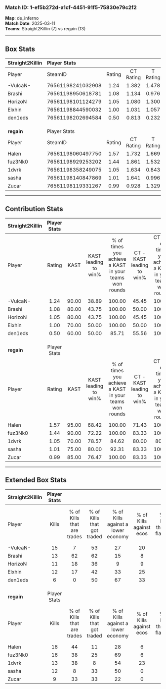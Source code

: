 ### Match ID: 1-ef5b272d-a1cf-4451-91f5-75830e79c2f2  
**Map**: de_inferno  
**Match Date**: 2025-03-11  
**Teams**: Straight2Killin (7) vs regain (13)  

---  

## Box Stats  

| **Straight2Killin** | Player Stats      |        |           |          |       |      |       |         |        |      |     |
| :- | :- | :-: | :-: | :-: | :-: | :-: | :-: | :-: | :-: | :-: | :-: |
| Player              | SteamID           | Rating | CT Rating | T Rating | KAST  | ADR  | Kills | Assists | Deaths | K/D  | HS% |
| -VulcaN-            | 76561198241032908 |  1.24  |   1.382   |  1.478   | 90.00 | 95.6 |  15   |    4    |   17   | 0.88 | 13  |
| Brashi              | 76561198950618781 |  1.08  |   1.134   |  0.976   | 80.00 | 55.1 |  13   |    3    |   12   | 1.08 | 46  |
| HorizoN             | 76561198101124279 |  1.05  |   1.080   |  1.300   | 80.00 | 69.5 |  11   |    5    |   12   | 0.92 | 45  |
| Elxhin              | 76561198844590032 |  1.00  |   1.031   |  1.057   | 70.00 | 67.1 |  12   |    2    |   12   | 1.00 | 91  |
| den1eds             | 76561198202694584 |  0.50  |   0.813   |  0.232   | 60.00 | 40.0 |   6   |    2    |   15   | 0.40 | 16  |
|                     |                   |        |           |          |       |      |       |         |        |      |     |
|                     |                   |        |           |          |       |      |       |         |        |      |     |
|                     |                   |        |           |          |       |      |       |         |        |      |     |
| **regain**          | Player Stats      |        |           |          |       |      |       |         |        |      |     |
| Player              | SteamID           | Rating | CT Rating | T Rating | KAST  | ADR  | Kills | Assists | Deaths | K/D  | HS% |
| Halen               | 76561198060497750 |  1.57  |   1.732   |  1.669   | 95.00 | 83.4 |  18   |    7    |   10   | 1.80 | 38  |
| fuz3Nk0             | 76561198929253202 |  1.44  |   1.861   |  1.532   | 90.00 | 93.2 |  16   |    6    |   11   | 1.45 | 50  |
| 1dvrk               | 76561198358249075 |  1.05  |   1.634   |  0.843   | 70.00 | 59.4 |  13   |    4    |   11   | 1.18 | 23  |
| sasha               | 76561198140847869 |  1.01  |   1.641   |  0.996   | 75.00 | 69.1 |  12   |    2    |   13   | 0.92 | 58  |
| Zucar               | 76561198119331267 |  0.99  |   0.928   |  1.329   | 85.00 | 65.3 |   9   |    5    |   12   | 0.75 | 44  |
---  

## Contribution Stats  

| **Straight2Killin** | Player Stats |       |                      |                                                        |                           |                                                             |                          |                                                            |
| :- | :-: | :-: | :-: | :-: | :-: | :-: | :-: | :-: |
| Player              |    Rating    | KAST  | KAST leading to win% | % of times you achieve a KAST in your teams won rounds | CT - KAST leading to win% | CT - % of times you achieve a KAST in your teams won rounds | T - KAST leading to win% | T - % of times you achieve a KAST in your teams won rounds |
| -VulcaN-            |     1.24     | 90.00 |        38.89         |                         100.00                         |           45.45           |                           100.00                            |          28.57           |                           100.00                           |
| Brashi              |     1.08     | 80.00 |        43.75         |                         100.00                         |           50.00           |                           100.00                            |          33.33           |                           100.00                           |
| HorizoN             |     1.05     | 80.00 |        43.75         |                         100.00                         |           45.45           |                           100.00                            |          40.00           |                           100.00                           |
| Elxhin              |     1.00     | 70.00 |        50.00         |                         100.00                         |           50.00           |                           100.00                            |          50.00           |                           100.00                           |
| den1eds             |     0.50     | 60.00 |        50.00         |                         85.71                          |           55.56           |                           100.00                            |          33.33           |                           50.00                            |
|                     |              |       |                      |                                                        |                           |                                                             |                          |                                                            |
|                     |              |       |                      |                                                        |                           |                                                             |                          |                                                            |
|                     |              |       |                      |                                                        |                           |                                                             |                          |                                                            |
| **regain**          | Player Stats |       |                      |                                                        |                           |                                                             |                          |                                                            |
| Player              |    Rating    | KAST  | KAST leading to win% | % of times you achieve a KAST in your teams won rounds | CT - KAST leading to win% | CT - % of times you achieve a KAST in your teams won rounds | T - KAST leading to win% | T - % of times you achieve a KAST in your teams won rounds |
| Halen               |     1.57     | 95.00 |        68.42         |                         100.00                         |           71.43           |                           100.00                            |          66.67           |                           100.00                           |
| fuz3Nk0             |     1.44     | 90.00 |        72.22         |                         100.00                         |           83.33           |                           100.00                            |          66.67           |                           100.00                           |
| 1dvrk               |     1.05     | 70.00 |        78.57         |                         84.62                          |           80.00           |                            80.00                            |          77.78           |                           87.50                            |
| sasha               |     1.01     | 75.00 |        80.00         |                         92.31                          |           83.33           |                           100.00                            |          77.78           |                           87.50                            |
| Zucar               |     0.99     | 85.00 |        76.47         |                         100.00                         |           83.33           |                           100.00                            |          72.73           |                           100.00                           |
---  

## Extended Box Stats  

| **Straight2Killin** | Player Stats |                            |                            |                                    |                         |                              |                                 |        |                             |                                     |                          |                               |                            |
| :- | :-: | :-: | :-: | :-: | :-: | :-: | :-: | :-: | :-: | :-: | :-: | :-: | :-: |
| Player              |    Kills     | % of Kills that are trades | % of Kills that got traded | % of Kills against a lower economy | % of Kills against ecos | % of Kills that are flawless | % of Kills that are close duels | Deaths | % of Deaths that get traded | % of Deaths against a lower economy | % of Deaths against ecos | % of Deaths that are flawless | % of Deaths that are close |
| -VulcaN-            |      15      |             7              |             53             |                 27                 |           20            |              60              |               13                |   17   |             35              |                 18                  |            12            |              47               |             6              |
| Brashi              |      13      |             62             |             62             |                 15                 |            8            |              38              |                8                |   12   |              0              |                  8                  |            0             |              58               |             0              |
| HorizoN             |      11      |             18             |             36             |                 9                  |            9            |              55              |                9                |   12   |             33              |                  8                  |            0             |              75               |             0              |
| Elxhin              |      12      |             17             |             42             |                 33                 |           25            |              58              |                0                |   12   |              8              |                 17                  |            8             |              75               |             0              |
| den1eds             |      6       |             0              |             50             |                 67                 |           33            |              67              |                0                |   15   |             20              |                 13                  |            7             |              80               |             0              |
|                     |              |                            |                            |                                    |                         |                              |                                 |        |                             |                                     |                          |                               |                            |
|                     |              |                            |                            |                                    |                         |                              |                                 |        |                             |                                     |                          |                               |                            |
|                     |              |                            |                            |                                    |                         |                              |                                 |        |                             |                                     |                          |                               |                            |
| **regain**          | Player Stats |                            |                            |                                    |                         |                              |                                 |        |                             |                                     |                          |                               |                            |
| Player              |    Kills     | % of Kills that are trades | % of Kills that got traded | % of Kills against a lower economy | % of Kills against ecos | % of Kills that are flawless | % of Kills that are close duels | Deaths | % of Deaths that get traded | % of Deaths against a lower economy | % of Deaths against ecos | % of Deaths that are flawless | % of Deaths that are close |
| Halen               |      18      |             44             |             11             |                 28                 |            6            |              56              |                6                |   10   |             40              |                 50                  |            10            |              40               |             10             |
| fuz3Nk0             |      16      |             38             |             25             |                 69                 |            6            |              63              |                0                |   11   |             64              |                 18                  |            0             |              64               |             9              |
| 1dvrk               |      13      |             38             |             8              |                 54                 |           23            |              62              |                0                |   11   |             27              |                 18                  |            0             |              82               |             9              |
| sasha               |      12      |             8              |             33             |                 50                 |            0            |              83              |                0                |   13   |             54              |                 23                  |            0             |              46               |             0              |
| Zucar               |      9       |             33             |             33             |                 22                 |            0            |              67              |                0                |   12   |             58              |                 25                  |            0             |              42               |             8              |
